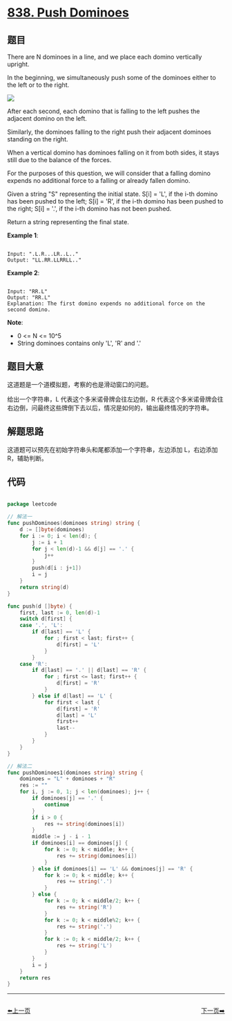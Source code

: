 # [838. Push Dominoes](https://leetcode.com/problems/push-dominoes/)

## 题目

There are N dominoes in a line, and we place each domino vertically upright.

In the beginning, we simultaneously push some of the dominoes either to the left or to the right.

![](https://s3-lc-upload.s3.amazonaws.com/uploads/2018/05/18/domino.png)


After each second, each domino that is falling to the left pushes the adjacent domino on the left.

Similarly, the dominoes falling to the right push their adjacent dominoes standing on the right.

When a vertical domino has dominoes falling on it from both sides, it stays still due to the balance of the forces.

For the purposes of this question, we will consider that a falling domino expends no additional force to a falling or already fallen domino.

Given a string "S" representing the initial state. S[i] = 'L', if the i-th domino has been pushed to the left; S[i] = 'R', if the i-th domino has been pushed to the right; S[i] = '.', if the i-th domino has not been pushed.

Return a string representing the final state. 


**Example 1**:

```

Input: ".L.R...LR..L.."
Output: "LL.RR.LLRRLL.."

```

**Example 2**:

```

Input: "RR.L"
Output: "RR.L"
Explanation: The first domino expends no additional force on the second domino.

```


**Note**:

- 0 <= N <= 10^5
- String dominoes contains only 'L', 'R' and '.'


## 题目大意

这道题是一个道模拟题，考察的也是滑动窗口的问题。

给出一个字符串，L 代表这个多米诺骨牌会往左边倒，R 代表这个多米诺骨牌会往右边倒，问最终这些牌倒下去以后，情况是如何的，输出最终情况的字符串。

## 解题思路

这道题可以预先在初始字符串头和尾都添加一个字符串，左边添加 L，右边添加 R，辅助判断。



## 代码

```go

package leetcode

// 解法一
func pushDominoes(dominoes string) string {
	d := []byte(dominoes)
	for i := 0; i < len(d); {
		j := i + 1
		for j < len(d)-1 && d[j] == '.' {
			j++
		}
		push(d[i : j+1])
		i = j
	}
	return string(d)
}

func push(d []byte) {
	first, last := 0, len(d)-1
	switch d[first] {
	case '.', 'L':
		if d[last] == 'L' {
			for ; first < last; first++ {
				d[first] = 'L'
			}
		}
	case 'R':
		if d[last] == '.' || d[last] == 'R' {
			for ; first <= last; first++ {
				d[first] = 'R'
			}
		} else if d[last] == 'L' {
			for first < last {
				d[first] = 'R'
				d[last] = 'L'
				first++
				last--
			}
		}
	}
}

// 解法二
func pushDominoes1(dominoes string) string {
	dominoes = "L" + dominoes + "R"
	res := ""
	for i, j := 0, 1; j < len(dominoes); j++ {
		if dominoes[j] == '.' {
			continue
		}
		if i > 0 {
			res += string(dominoes[i])
		}
		middle := j - i - 1
		if dominoes[i] == dominoes[j] {
			for k := 0; k < middle; k++ {
				res += string(dominoes[i])
			}
		} else if dominoes[i] == 'L' && dominoes[j] == 'R' {
			for k := 0; k < middle; k++ {
				res += string('.')
			}
		} else {
			for k := 0; k < middle/2; k++ {
				res += string('R')
			}
			for k := 0; k < middle%2; k++ {
				res += string('.')
			}
			for k := 0; k < middle/2; k++ {
				res += string('L')
			}
		}
		i = j
	}
	return res
}

```


----------------------------------------------
<div style="display: flex;justify-content: space-between;align-items: center;">
<p><a href="https://books.halfrost.com/leetcode/ChapterFour/0800~0899/0836.Rectangle-Overlap/">⬅️上一页</a></p>
<p><a href="https://books.halfrost.com/leetcode/ChapterFour/0800~0899/0839.Similar-String-Groups/">下一页➡️</a></p>
</div>
